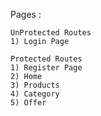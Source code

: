 Pages   :
    
    UnProtected Routes
    1) Login Page

    Protected Routes
    1) Register Page
    2) Home
    3) Products
    4) Category 
    5) Offer
    